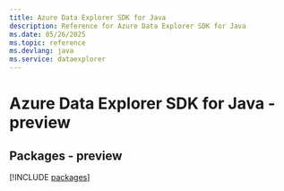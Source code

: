 ```yaml
---
title: Azure Data Explorer SDK for Java
description: Reference for Azure Data Explorer SDK for Java
ms.date: 05/26/2025
ms.topic: reference
ms.devlang: java
ms.service: dataexplorer
---
```

# Azure Data Explorer SDK for Java - preview
## Packages - preview
[!INCLUDE [packages](data-explorer-index.md)]